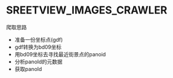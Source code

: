 # SREETVIEW_IMAGES_CRAWLER
爬取思路
- 准备一份坐标点(gdf)
- gdf转换为bd09坐标
- 用bd09坐标去寻找最近街景点的panoid
- 分析panoId的元数据
- 获取panoId